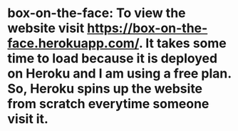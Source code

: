 # box-on-the-face: To view the website visit https://box-on-the-face.herokuapp.com/. It takes some time to load because it is deployed on Heroku and I am using a free plan. So, Heroku spins up the website from scratch everytime someone visit it.
